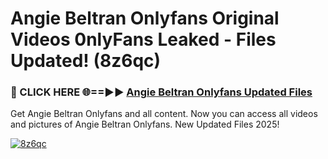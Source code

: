# Angie Beltran Onlyfans Original Videos 0nlyFans Leaked - Files Updated! (8z6qc)

<h3>🔴 CLICK HERE 🌐==►► <a href="https://tinyurl.com/3hn5wdd3" rel="nofollow">Angie Beltran Onlyfans Updated Files</a></h3>

Get Angie Beltran Onlyfans and all content. Now you can access all videos and pictures of Angie Beltran Onlyfans. New Updated Files 2025!

[![8z6qc](https://i.imgur.com/4HnBqBT.gif)](https://tinyurl.com/3hn5wdd3)
